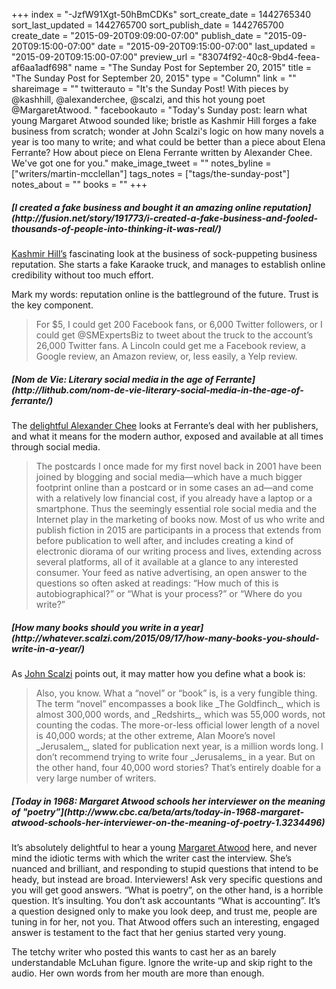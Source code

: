 +++
index = "-JzfW91Xgt-50hBmCDKs"
sort_create_date = 1442765340
sort_last_updated = 1442765700
sort_publish_date = 1442765700
create_date = "2015-09-20T09:09:00-07:00"
publish_date = "2015-09-20T09:15:00-07:00"
date = "2015-09-20T09:15:00-07:00"
last_updated = "2015-09-20T09:15:00-07:00"
preview_url = "83074f92-40c8-9bd4-feea-af6aa1adf698"
name = "The Sunday Post for September 20, 2015"
title = "The Sunday Post for September 20, 2015"
type = "Column"
link = ""
shareimage = ""
twitterauto = "It's the Sunday Post! With pieces by @kashhill, @alexanderchee, @scalzi, and this hot young poet @MargaretAtwood. "
facebookauto = "Today's Sunday post: learn what young Margaret Atwood sounded like; bristle as Kashmir Hill forges a fake business from scratch; wonder at John Scalzi's logic on how many novels a year is too many to write; and what could be better than a piece about Elena Ferrante? How about piece on Elena Ferrante written by Alexander Chee. We've got one for you."
make_image_tweet = ""
notes_byline = ["writers/martin-mcclellan"]
tags_notes = ["tags/the-sunday-post"]
notes_about = ""
books = ""
+++
<h5>[I created a fake business and bought it an amazing online reputation](http://fusion.net/story/191773/i-created-a-fake-business-and-fooled-thousands-of-people-into-thinking-it-was-real/)</h5>

[Kashmir Hill’s](https://twitter.com/kashhill) fascinating look at the business of sock-puppeting business reputation. She starts a fake Karaoke truck, and manages to establish online credibility without too much effort. 

Mark my words: reputation online is the battleground of the future. Trust is the key component. 

<blockquote>For $5, I could get 200 Facebook fans, or 6,000 Twitter followers, or I could get @SMExpertsBiz to tweet about the truck to the account’s 26,000 Twitter fans. A Lincoln could get me a Facebook review, a Google review, an Amazon review, or, less easily, a Yelp review.</blockquote>


<h5>[Nom de Vie: Literary social media in the age of Ferrante](http://lithub.com/nom-de-vie-literary-social-media-in-the-age-of-ferrante/)</h5>

The [delightful Alexander Chee](https://twitter.com/alexanderchee) looks at Ferrante’s deal with her publishers, and what it means for the modern author, exposed and available at all times through social media. 

<blockquote>The postcards I once made for my first novel back in 2001 have been joined by blogging and social media—which have a much bigger footprint online than a postcard or in some cases an ad—and come with a relatively low financial cost, if you already have a laptop or a smartphone. Thus the seemingly essential role social media and the Internet play in the marketing of books now. Most of us who write and publish fiction in 2015 are participants in a process that extends from before publication to well after, and includes creating a kind of electronic diorama of our writing process and lives, extending across several platforms, all of it available at a glance to any interested consumer. Your feed as native advertising, an open answer to the questions so often asked at readings: “How much of this is autobiographical?” or “What is your process?” or “Where do you write?”</blockquote>

<h5>[How many books should you write in a year](http://whatever.scalzi.com/2015/09/17/how-many-books-you-should-write-in-a-year/)</h5>

As [John Scalzi](https://twitter.com/scalzi) points out, it may matter how you define what a book is: 

<blockquote>Also, you know. What a “novel” or “book” is, is a very fungible thing. The term “novel” encompasses a book like _The Goldfinch_, which is almost 300,000 words, and _Redshirts_, which was 55,000 words, not counting the codas. The more-or-less official lower length of a novel is 40,000 words; at the other extreme, Alan Moore’s novel _Jerusalem_, slated for publication next year, is a million words long. I don’t recommend trying to write four _Jerusalems_ in a year. But on the other hand, four 40,000 word stories? That’s entirely doable for a very large number of writers.</blockquote>

<h5>[Today in 1968: Margaret Atwood schools her interviewer on the meaning of "poetry”](http://www.cbc.ca/beta/arts/today-in-1968-margaret-atwood-schools-her-interviewer-on-the-meaning-of-poetry-1.3234496)</h5>

It’s absolutely delightful to hear a young [Margaret Atwood](https://twitter.com/margaretatwood) here, and never mind the idiotic terms with which the writer cast the interview. She’s nuanced and brilliant, and responding to stupid questions that intend to be heady, but instead are broad. Interviewers! Ask very specific questions and you will get good answers. “What is poetry”, on the other hand, is a horrible question. It’s insulting. You don’t ask accountants “What is accounting”. It’s a question designed only to make you look deep, and trust me, people are tuning in for her, not you. That Atwood offers such an interesting, engaged answer is testament to the fact that her genius started very young.

The tetchy writer who posted this wants to cast her as an barely understandable McLuhan figure. Ignore the write-up and skip right to the audio. Her own words from her mouth are more than enough.